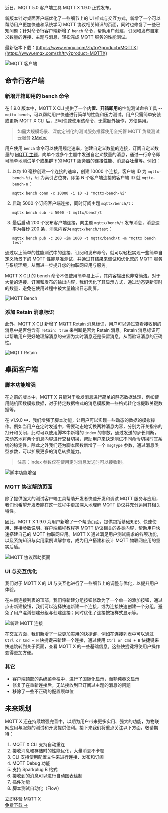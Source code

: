 近日，MQTT 5.0 客户端工具 MQTT X 1.9.0 正式发布。

新版本针对桌面客户端优化了一些细节上的 UI 样式与交互方式，新增了一个可以帮助用户更加快速和系统学习 MQTT 协议相关知识的页面，同时也修复了一些已知问题；针对命令行客户端新增了 `bench` 命令，帮助用户创建、订阅和发布自定义数量的连接、主题与消息，轻松完成 MQTT 服务的性能测试。

最新版本下载：[https://www.emqx.com/zh/try?product=MQTTX](https://www.emqx.com/zh/try?product=MQTTX) 

![MQTT 客户端](https://assets.emqx.com/images/cc8af08d253160ad08fe29999c92160c.png)


## 命令行客户端

### 新增开箱即用的 bench 命令

在 1.9.0 版本中，MQTT X CLI 提供了一个**内置、开箱即用**的性能测试命令工具 -- `mqttx bench`，可以帮助用户快速进行简单的性能和压力测试。用户只需简单安装或更新 MQTT X CLI 后，即可快速使用该命令，无需额外操作，方便易用。

> 如需大规模场景、深度定制化的测试服务推荐使用全托管 MQTT 负载测试云服务 [XMeter](https://www.emqx.com/zh/products/xmeter)

用户使用 `bench` 命令可以使用规定速率，创建自定义数量的连接，订阅自定义数量的 [MQTT 主题](https://www.emqx.com/zh/blog/advanced-features-of-mqtt-topics)，向单个或多个主题中发送自定义数量的消息，通过一行命令即可简单地测试单个或集群下的 MQTT 服务器的连接性能、消息吞吐量等。例如：

1. 以每 10 毫秒创建一个连接的速率，创建 10000 个连接，客户端 ID 为 `mqttx-bench-%i`，`%i` 为索引占位符，即第 N 个客户端连接的客户端 ID 就 `mqttx-bench-n`：

   ```
   mqttx bench conn -c 10000 -i 10 -I "mqttx-bench-%i"
   ```

2. 启动 5000 个订阅客户端连接，同时订阅主题 `mqttx/bench/t`：

   ```
   mqttx bench sub -c 5000 -t mqttx/bench/t
   ```

3. 最后启动 200 个发布客户端连接，向主题 `mqttx/bench/t` 发布消息，消息速率为每秒 200 条，消息内容为 `mqttx/bench/test`：

   ```
   mqttx bench pub -c 200 -im 1000 -t mqttx/bench/t -m "mqttx bench test"
   ```

通过以上简单的性能测试中的连接、订阅和发布命令，就可以轻松实现一些简单自定义场景下的 MQTT 性能基准测试，并通过其结果来调试和优化您的 MQTT 服务与系统环境，从而进一步提升您的物联网应用与服务。

MQTT X CLI 的 bench 命令不仅使用简单易上手，其内容输出也非常简洁。对于大量的连接、订阅和发布的输出内容，我们优化了其显示方式，通过动态更新实时的数量，避免在使用过程中被大量输出日志刷屏。

![MQTT Bench](https://assets.emqx.com/images/6d942b32742bf859ef66a93abb216860.png)

### 添加 Retain 消息标识

此外，MQTT X CLI 新增了 [MQTT Retain](https://www.emqx.com/zh/blog/mqtt5-features-retain-message) 消息标识，用户可以通过查看接收到的消息中是否包含有 `retain: true` 来判断是否为 Retain 消息。Retain 消息标识可以帮助用户更好地理解消息的来源为实时消息还是保留消息，从而验证消息的正确性。

![MQTT Retain](https://assets.emqx.com/images/4e5635e47b07ccbaab54eb1f9195dda0.png)


## 桌面客户端

### 脚本功能增强

在之前的版本中，MQTT X 只能对于收发消息进行简单的静态数据处理，例如使用随机函数模拟数据，对于特定数据格式的消息模版做一些格式转化或提取关键数据等。

在 v1.9.0 中，我们增强了脚本功能，让用户可以实现一些动态的数据的模拟操作。例如当用户在定时发送中，需要动态地切换两种消息内容，分别为开关指令的打开和关闭，此时可以使用脚本中新增的 `index` 的参数，通过发送的步长判断，来动态地将两个消息内容进行交替切换，帮助用户来快速测试不同命令切换时其系统的稳定性。除此之外我们还为脚本函数新增了一个 `msgType` 参数，通过消息类型参数，可以扩展更多的消息转换能力。

> 注意：index 参数仅在使用定时消息发送时可以接收到。

![脚本功能增强](https://assets.emqx.com/images/23716622e8e7fec28f0ebd4a98a14b68.png)

### MQTT 协议帮助页面

除了提供强大的测试客户端工具帮助开发者快速开发和调试 MQTT 服务与应用，我们也希望开发者能在这一过程中更加深入地理解 MQTT 协议并充分运用其相关特性。

因此，MQTT X 1.9.0 为用户新增了一个帮助页面，提供包括基础知识、快速使用、连接参数说明、客户端编程教程等 MQTT 协议相关的各类内容，帮助用户快速搭建自己的 MQTT 物联网应用。MQTT X 通过满足用户测试需求的各项功能，以及系统知识与实用案例详解参考，成为用户搭建和设计 MQTT 物联网应用的坚实后盾。

![MQTT 协议帮助页面](https://assets.emqx.com/images/f48ce43f7561ee6908d4f53ae3a56e7d.png)

### UI 与交互优化

我们对于 MQTT X 的 UI 与交互也进行了一些细节上的调整与优化，以提升用户体验。

在左侧连接列表的顶部，我们将新建分组按钮修改为了一个单一的添加按钮，通过点击新建按钮，我们可以选择快速新建一个连接，或为连接快速创建一个分组，避免了用户混淆创建分组与创建连接；同时优化了连接按钮样式显示等。

![新建 MQTT 连接](https://assets.emqx.com/images/d8f92bbb3d393069338d09f1632cc5b7.png)

在交互方面，我们新增了一些更加实用的快捷键，例如在连接列表中可以通过 `Ctrl or Cmd + N` 快捷键来新建一个连接，通过使用 `Ctrl or Cmd + B` 快捷键来快速跳转到关于页面，查看 MQTT X 的一些基础信息。这些快捷键将使用户操作变得更加方便。

### 其它

- 客户端顶部的系统菜单栏中，进行了国际化显示，而非纯英文显示
- 修复了在重新连接后，无法接收到已订阅过主题的消息的问题
- 移除了一些不正确的配置项单位

## 未来规划

MQTT X 还在持续增强完善中，以期为用户带来更多实用、强大的功能，为物联网应用与服务的测试和开发提供便利。接下来我们将重点关注以下方面，敬请期待：

1. MQTT X CLI 支持自动重连
2. 接收消息和存储时的性能优化，大量消息不卡顿
3. CLI 支持使用配置文件来进行连接、发布和订阅
4. MQTT Debug 功能
5. 支持 Sparkplug B 格式
6. 接收到的消息可以进行自动图表绘制
7. 插件功能
8. 脚本测试自动化（Flow）





<section class="promotion">
    <div>
        立即体验 MQTT X
    </div>
    <a href="https://www.emqx.com/zh/try?product=MQTTX" class="button is-gradient px-5">免费下载 →</a>
</section>
